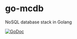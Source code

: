 # go-mcdb
NoSQL database stack in Golang

[![GoDoc](https://godoc.org/github.com/macadrich/go-mcdb?status.svg)](https://godoc.org/github.com/macadrich/go-mcdb)
